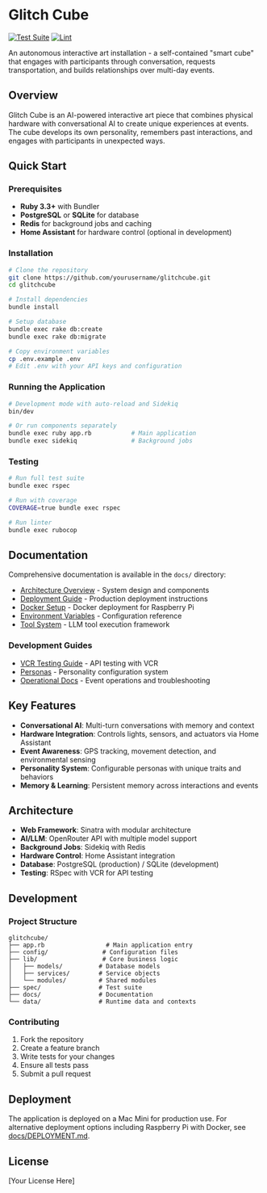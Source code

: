 # Glitch Cube

[![Test Suite](https://github.com/yourusername/glitchcube/workflows/Test%20Suite/badge.svg)](https://github.com/yourusername/glitchcube/actions)
[![Lint](https://github.com/yourusername/glitchcube/workflows/Lint/badge.svg)](https://github.com/yourusername/glitchcube/actions)

An autonomous interactive art installation - a self-contained "smart cube" that engages with participants through conversation, requests transportation, and builds relationships over multi-day events.

## Overview

Glitch Cube is an AI-powered interactive art piece that combines physical hardware with conversational AI to create unique experiences at events. The cube develops its own personality, remembers past interactions, and engages with participants in unexpected ways.

## Quick Start

### Prerequisites

- **Ruby 3.3+** with Bundler
- **PostgreSQL** or **SQLite** for database
- **Redis** for background jobs and caching
- **Home Assistant** for hardware control (optional in development)

### Installation

```bash
# Clone the repository
git clone https://github.com/yourusername/glitchcube.git
cd glitchcube

# Install dependencies
bundle install

# Setup database
bundle exec rake db:create
bundle exec rake db:migrate

# Copy environment variables
cp .env.example .env
# Edit .env with your API keys and configuration
```

### Running the Application

```bash
# Development mode with auto-reload and Sidekiq
bin/dev

# Or run components separately
bundle exec ruby app.rb           # Main application
bundle exec sidekiq               # Background jobs
```

### Testing

```bash
# Run full test suite
bundle exec rspec

# Run with coverage
COVERAGE=true bundle exec rspec

# Run linter
bundle exec rubocop
```

## Documentation

Comprehensive documentation is available in the `docs/` directory:

- [Architecture Overview](docs/ARCHITECTURE.md) - System design and components
- [Deployment Guide](docs/DEPLOYMENT.md) - Production deployment instructions
- [Docker Setup](docs/DOCKER_SETUP.md) - Docker deployment for Raspberry Pi
- [Environment Variables](docs/ENVIRONMENT_VARIABLES.md) - Configuration reference
- [Tool System](docs/TOOL_SYSTEM.md) - LLM tool execution framework

### Development Guides

- [VCR Testing Guide](docs/technical/vcr_testing.md) - API testing with VCR
- [Personas](docs/personas/) - Personality configuration system
- [Operational Docs](docs/operational/) - Event operations and troubleshooting

## Key Features

- **Conversational AI**: Multi-turn conversations with memory and context
- **Hardware Integration**: Controls lights, sensors, and actuators via Home Assistant
- **Event Awareness**: GPS tracking, movement detection, and environmental sensing
- **Personality System**: Configurable personas with unique traits and behaviors
- **Memory & Learning**: Persistent memory across interactions and events

## Architecture

- **Web Framework**: Sinatra with modular architecture
- **AI/LLM**: OpenRouter API with multiple model support
- **Background Jobs**: Sidekiq with Redis
- **Hardware Control**: Home Assistant integration
- **Database**: PostgreSQL (production) / SQLite (development)
- **Testing**: RSpec with VCR for API testing

## Development

### Project Structure

```
glitchcube/
├── app.rb                 # Main application entry
├── config/               # Configuration files
├── lib/                  # Core business logic
│   ├── models/          # Database models
│   ├── services/        # Service objects
│   └── modules/         # Shared modules
├── spec/                # Test suite
├── docs/                # Documentation
└── data/                # Runtime data and contexts
```

### Contributing

1. Fork the repository
2. Create a feature branch
3. Write tests for your changes
4. Ensure all tests pass
5. Submit a pull request

## Deployment

The application is deployed on a Mac Mini for production use. For alternative deployment options including Raspberry Pi with Docker, see [docs/DEPLOYMENT.md](docs/DEPLOYMENT.md).

## License

[Your License Here]